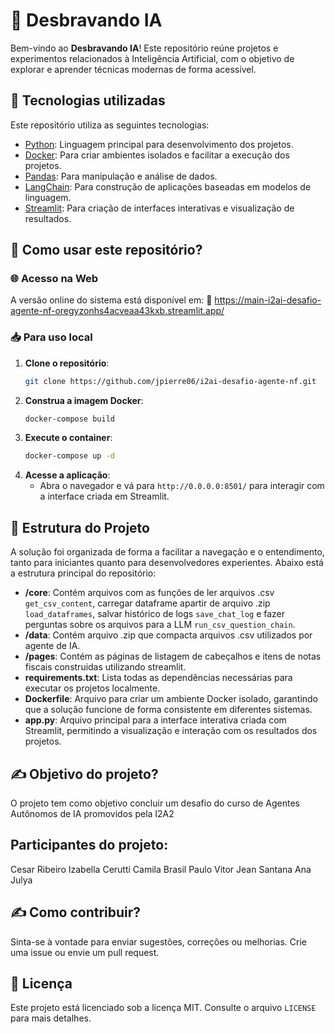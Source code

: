# 📌 Desbravando IA

Bem-vindo ao **Desbravando IA**! Este repositório reúne projetos e experimentos relacionados à Inteligência Artificial, com o objetivo de explorar e aprender técnicas modernas de forma acessível.

## 🔧 Tecnologias utilizadas

Este repositório utiliza as seguintes tecnologias:

- [Python](https://www.python.org/): Linguagem principal para desenvolvimento dos projetos.
- [Docker](https://www.docker.com/): Para criar ambientes isolados e facilitar a execução dos projetos.
- [Pandas](https://pandas.pydata.org/): Para manipulação e análise de dados.
- [LangChain](https://www.langchain.com/): Para construção de aplicações baseadas em modelos de linguagem.
- [Streamlit](https://streamlit.io/): Para criação de interfaces interativas e visualização de resultados.

## 🚀 Como usar este repositório?

### 🌐 Acesso na Web

A versão online do sistema está disponível em:
🔗 https://main-i2ai-desafio-agente-nf-oregyzonhs4acveaa43kxb.streamlit.app/

### 📥 Para uso local

1. **Clone o repositório**:
    ```bash
    git clone https://github.com/jpierre06/i2ai-desafio-agente-nf.git
    ```
2. **Construa a imagem Docker**:
    ```bash
    docker-compose build
    ```
3. **Execute o container**:
    ```bash
    docker-compose up -d
    ```
4. **Acesse a aplicação**:
    - Abra o navegador e vá para `http://0.0.0.0:8501/` para interagir com a interface criada em Streamlit.

## 📁 Estrutura do Projeto

A solução foi organizada de forma a facilitar a navegação e o entendimento, tanto para iniciantes quanto para desenvolvedores experientes. Abaixo está a estrutura principal do repositório:

- **/core**: Contém arquivos com as funções de ler arquivos .csv `get_csv_content`, carregar dataframe apartir de arquivo .zip `load_dataframes`, salvar histórico de logs `save_chat_log` e fazer perguntas sobre os arquivos para a LLM `run_csv_question_chain`.
- **/data**: Contém arquivo .zip que compacta arquivos .csv utilizados por agente de IA.
- **/pages**: Contém as páginas de listagem de cabeçalhos e itens de notas fiscais construidas utilizando streamlit.
- **requirements.txt**: Lista todas as dependências necessárias para executar os projetos localmente.
- **Dockerfile**: Arquivo para criar um ambiente Docker isolado, garantindo que a solução funcione de forma consistente em diferentes sistemas.
- **app.py**: Arquivo principal para a interface interativa criada com Streamlit, permitindo a visualização e interação com os resultados dos projetos.

## ✍️ Objetivo do projeto?
O projeto tem como objetivo concluir um desafio do curso de Agentes Autônomos de IA promovidos pela I2A2

## Participantes do projeto:
Cesar Ribeiro
Izabella Cerutti
Camila Brasil
Paulo Vitor
Jean Santana
Ana Julya


## ✍️ Como contribuir?

Sinta-se à vontade para enviar sugestões, correções ou melhorias.
Crie uma issue ou envie um pull request.

## 📝 Licença

Este projeto está licenciado sob a licença MIT. Consulte o arquivo `LICENSE` para mais detalhes.